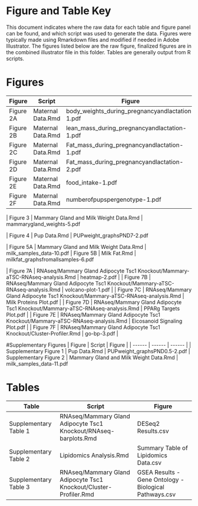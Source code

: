 Figure and Table Key
====================

This document indicates where the raw data for each table and figure panel can be found, and which script was used to generate the data.  Figures were typically made using Rmarkdown files and modified if needed in Adobe Illustrator.  The figures listed below are the raw figure, finalized figures are in the combined illustrator file in this folder.  Tables are generally output from R scripts.

# Figures

| Figure | Script | Figure |
| ------ | ------ | ------ |
| Figure 2A | Maternal Data.Rmd | body_weights_during_pregnancyandlactation-1.pdf
| Figure 2B | Maternal Data.Rmd | lean_mass_during_pregnancyandlactation-1.pdf
| Figure 2C | Maternal Data.Rmd | Fat_mass_during_pregnancyandlactation-1.pdf
| Figure 2D | Maternal Data.Rmd | Fat_mass_during_pregnancyandlactation-2.pdf
| Figure 2E | Maternal Data.Rmd | food_intake-1.pdf
| Figure 2F | Maternal Data.Rmd | numberofpupspergenotype-1.pdf

| Figure 3 | Mammary Gland and Milk Weight Data.Rmd | mammarygland_weights-5.pdf

| Figure 4 | Pup Data.Rmd | PUPweight_graphsPND7-2.pdf

| Figure 5A | Mammary Gland and Milk Weight Data.Rmd | milk_samples_data-10.pdf
| Figure 5B | Milk Fat.Rmd | milkfat_graphsfromallsamples-6.pdf








| Figure 7A | RNAseq/Mammary Gland Adipocyte Tsc1 Knockout/Mammary-aTSC-RNAseq-analysis.Rmd | heatmap-2.pdf |
| Figure 7B | RNAseq/Mammary Gland Adipocyte Tsc1 Knockout/Mammary-aTSC-RNAseq-analysis.Rmd | volcano-plot-1.pdf |
| Figure 7C | RNAseq/Mammary Gland Adipocyte Tsc1 Knockout/Mammary-aTSC-RNAseq-analysis.Rmd | Milk Proteins Plot.pdf |
| Figure 7D | RNAseq/Mammary Gland Adipocyte Tsc1 Knockout/Mammary-aTSC-RNAseq-analysis.Rmd | PPARg Targets Plot.pdf |
| Figure 7E | RNAseq/Mammary Gland Adipocyte Tsc1 Knockout/Mammary-aTSC-RNAseq-analysis.Rmd | Eicosanoid Signaling Plot.pdf |
| Figure 7F | RNAseq/Mammary Gland Adipocyte Tsc1 Knockout/Cluster-Profiler.Rmd | go-bp-3.pdf |

#Supplementary Figures
| Figure | Script | Figure |
| ------ | ------ | ------ |
| Supplementary Figure 1 | Pup Data.Rmd | PUPweight_graphsPND0.5-2.pdf
| Supplementary Figure 2 | Mammary Gland and Milk Weight Data.Rmd | milk_samples_data-11.pdf


# Tables 

| Table | Script | Figure |
| ------ | ------ | ------ |
| Supplementary Table 1 | RNAseq/Mammary Gland Adipocyte Tsc1 Knockout/RNAseq-barplots.Rmd | DESeq2 Results.csv|
| Supplementary Table 2 | Lipidomics Analysis.Rmd | Summary Table of Lipidomics Data.csv|
| Supplementary Table 3 | RNAseq/Mammary Gland Adipocyte Tsc1 Knockout/Cluster-Profiler.Rmd | GSEA Results - Gene Ontology - Biological Pathways.csv|